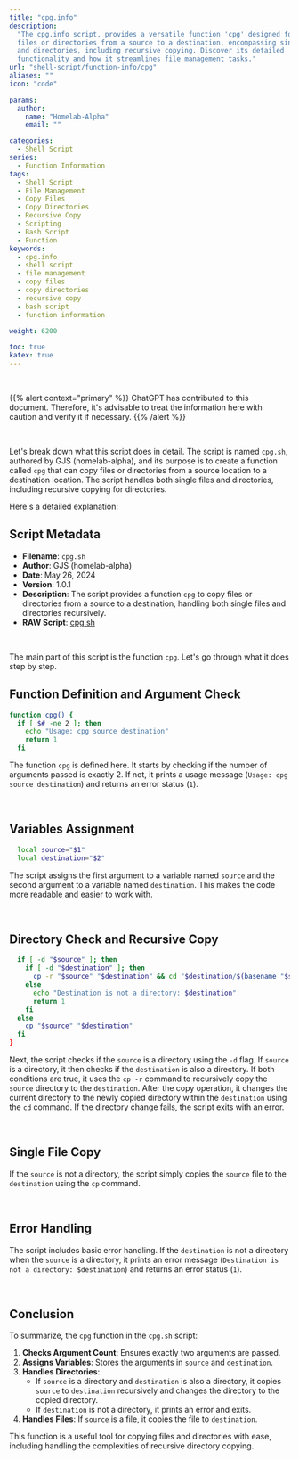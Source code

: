 ```yaml
---
title: "cpg.info"
description:
  "The cpg.info script, provides a versatile function 'cpg' designed for copying
  files or directories from a source to a destination, encompassing single files
  and directories, including recursive copying. Discover its detailed
  functionality and how it streamlines file management tasks."
url: "shell-script/function-info/cpg"
aliases: ""
icon: "code"

params:
  author:
    name: "Homelab-Alpha"
    email: ""

categories:
  - Shell Script
series:
  - Function Information
tags:
  - Shell Script
  - File Management
  - Copy Files
  - Copy Directories
  - Recursive Copy
  - Scripting
  - Bash Script
  - Function
keywords:
  - cpg.info
  - shell script
  - file management
  - copy files
  - copy directories
  - recursive copy
  - bash script
  - function information

weight: 6200

toc: true
katex: true
---
```


<br />

{{% alert context="primary" %}}
ChatGPT has contributed to this document. Therefore, it's advisable to treat the
information here with caution and verify it if necessary. {{% /alert %}}

<br />

Let's break down what this script does in detail. The script is named `cpg.sh`,
authored by GJS (homelab-alpha), and its purpose is to create a function called
`cpg` that can copy files or directories from a source location to a destination
location. The script handles both single files and directories, including
recursive copying for directories.

Here's a detailed explanation:

## Script Metadata

- **Filename**: `cpg.sh`
- **Author**: GJS (homelab-alpha)
- **Date**: May 26, 2024
- **Version**: 1.0.1
- **Description**: The script provides a function `cpg` to copy files or
  directories from a source to a destination, handling both single files and
  directories recursively.
- **RAW Script**: [cpg.sh]

<br />

The main part of this script is the function `cpg`. Let's go through what it
does step by step.

## Function Definition and Argument Check

```bash
function cpg() {
  if [ $# -ne 2 ]; then
    echo "Usage: cpg source destination"
    return 1
  fi
```

The function `cpg` is defined here. It starts by checking if the number of
arguments passed is exactly 2. If not, it prints a usage message
(`Usage: cpg source destination`) and returns an error status (`1`).

<br />

## Variables Assignment

```bash
  local source="$1"
  local destination="$2"
```

The script assigns the first argument to a variable named `source` and the
second argument to a variable named `destination`. This makes the code more
readable and easier to work with.

<br />

## Directory Check and Recursive Copy

```bash
  if [ -d "$source" ]; then
    if [ -d "$destination" ]; then
      cp -r "$source" "$destination" && cd "$destination/$(basename "$source")" || exit
    else
      echo "Destination is not a directory: $destination"
      return 1
    fi
  else
    cp "$source" "$destination"
  fi
}
```

Next, the script checks if the `source` is a directory using the `-d` flag. If
`source` is a directory, it then checks if the `destination` is also a
directory. If both conditions are true, it uses the `cp -r` command to
recursively copy the `source` directory to the `destination`. After the copy
operation, it changes the current directory to the newly copied directory within
the `destination` using the `cd` command. If the directory change fails, the
script exits with an error.

<br />

## Single File Copy

If the `source` is not a directory, the script simply copies the `source` file
to the `destination` using the `cp` command.

<br />

## Error Handling

The script includes basic error handling. If the `destination` is not a
directory when the `source` is a directory, it prints an error message
(`Destination is not a directory: $destination`) and returns an error status
(`1`).

<br />

## Conclusion

To summarize, the `cpg` function in the `cpg.sh` script:

1. **Checks Argument Count**: Ensures exactly two arguments are passed.
2. **Assigns Variables**: Stores the arguments in `source` and `destination`.
3. **Handles Directories**:
   - If `source` is a directory and `destination` is also a directory, it copies
     `source` to `destination` recursively and changes the directory to the
     copied directory.
   - If `destination` is not a directory, it prints an error and exits.
4. **Handles Files**: If `source` is a file, it copies the file to
   `destination`.

This function is a useful tool for copying files and directories with ease,
including handling the complexities of recursive directory copying.

[cpg.sh]:
  https://raw.githubusercontent.com/homelab-alpha/shell-script/main/functions/cpg.sh
